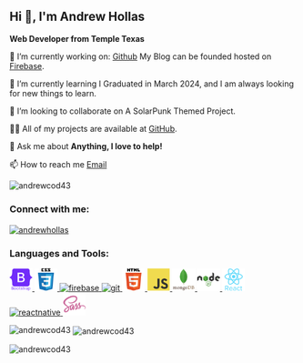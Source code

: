 
**Hi 👋, I'm Andrew Hollas**
------------------------------------------------------
**Web Developer from Temple Texas**


🔭 I’m currently working on: [Github](https://github.com/Andrewcoder43) My Blog can be founded hosted on [Firebase](https://solarpunk-blog-1f503.web.app/blog).

🌱 I’m currently learning I Graduated in March 2024, and I am always looking for new things to learn.

👯 I’m looking to collaborate on A SolarPunk Themed Project.

👨‍💻 All of my projects are available at [GitHub](https://github.com/Andrewcoder43).

💬 Ask me about **Anything, I love to help!**

📫 How to reach me [Email](andyhollas67@gmail.com)


<p align="left"> <img src="https://komarev.com/ghpvc/?username=andrewcod43&label=Profile%20views&color=0e75b6&style=flat" alt="andrewcod43" /> </p>

<h3 align="left">Connect with me:</h3>
<p align="left">
<a href="https://linkedin.com/in/andrewhollas" target="blank"><img align="center" src="https://raw.githubusercontent.com/rahuldkjain/github-profile-readme-generator/master/src/images/icons/Social/linked-in-alt.svg" alt="andrewhollas" height="30" width="40" /></a>
</p>


<h3 align="left">Languages and Tools:</h3>
<p align="left"> <a href="https://getbootstrap.com" target="_blank" rel="noreferrer"> <img src="https://raw.githubusercontent.com/devicons/devicon/master/icons/bootstrap/bootstrap-plain-wordmark.svg" alt="bootstrap" width="40" height="40"/> </a> <a href="https://www.w3schools.com/css/" target="_blank" rel="noreferrer"> <img src="https://raw.githubusercontent.com/devicons/devicon/master/icons/css3/css3-original-wordmark.svg" alt="css3" width="40" height="40"/> </a> <a href="https://firebase.google.com/" target="_blank" rel="noreferrer"> <img src="https://www.vectorlogo.zone/logos/firebase/firebase-icon.svg" alt="firebase" width="40" height="40"/> </a> <a href="https://git-scm.com/" target="_blank" rel="noreferrer"> <img src="https://www.vectorlogo.zone/logos/git-scm/git-scm-icon.svg" alt="git" width="40" height="40"/> </a> <a href="https://www.w3.org/html/" target="_blank" rel="noreferrer"> <img src="https://raw.githubusercontent.com/devicons/devicon/master/icons/html5/html5-original-wordmark.svg" alt="html5" width="40" height="40"/> </a> <a href="https://developer.mozilla.org/en-US/docs/Web/JavaScript" target="_blank" rel="noreferrer"> <img src="https://raw.githubusercontent.com/devicons/devicon/master/icons/javascript/javascript-original.svg" alt="javascript" width="40" height="40"/> </a> <a href="https://www.mongodb.com/" target="_blank" rel="noreferrer"> <img src="https://raw.githubusercontent.com/devicons/devicon/master/icons/mongodb/mongodb-original-wordmark.svg" alt="mongodb" width="40" height="40"/> </a> <a href="https://nodejs.org" target="_blank" rel="noreferrer"> <img src="https://raw.githubusercontent.com/devicons/devicon/master/icons/nodejs/nodejs-original-wordmark.svg" alt="nodejs" width="40" height="40"/> </a> <a href="https://reactjs.org/" target="_blank" rel="noreferrer"> <img src="https://raw.githubusercontent.com/devicons/devicon/master/icons/react/react-original-wordmark.svg" alt="react" width="40" height="40"/> </a> <a href="https://reactnative.dev/" target="_blank" rel="noreferrer"> <img src="https://reactnative.dev/img/header_logo.svg" alt="reactnative" width="40" height="40"/> </a> <a href="https://sass-lang.com" target="_blank" rel="noreferrer"> <img src="https://raw.githubusercontent.com/devicons/devicon/master/icons/sass/sass-original.svg" alt="sass" width="40" height="40"/> </a> </p>

<p><img align="left" src="https://github-readme-stats.vercel.app/api/top-langs?username=andrewcoder43&show_icons=true&locale=en&layout=compact" alt="andrewcod43" /></p>

<p>&nbsp;<img align="center" src="https://github-readme-stats.vercel.app/api?username=andrewcoder43&show_icons=true&locale=en" alt="andrewcod43" /></p>

<p><img align="center" src="https://github-readme-streak-stats.herokuapp.com/?user=andrewcoder43&" alt="andrewcod43" /></p>
